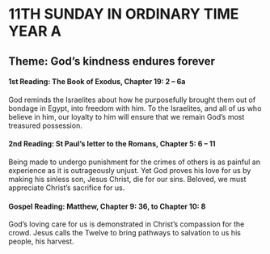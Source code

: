 # 11TH SUNDAY IN ORDINARY TIME YEAR A
Theme: God’s kindness endures forever
---

#### 1st Reading: The Book of Exodus, Chapter 19: 2 – 6a

God reminds the Israelites about how he purposefully brought them out of bondage in Egypt, into freedom with him. To the Israelites, and all of us who believe in him, our loyalty to him will ensure that we remain God’s most treasured possession.

#### 2nd Reading: St Paul’s letter to the Romans, Chapter 5: 6 – 11

Being made to undergo punishment for the crimes of others is as painful an experience as it is outrageously unjust. Yet God proves his love for us by making his sinless son, Jesus Christ, die for our sins. Beloved, we must appreciate Christ’s sacrifice for us.

#### Gospel Reading: Matthew, Chapter 9: 36, to Chapter 10: 8

God’s loving care for us is demonstrated in Christ’s compassion for the crowd. Jesus calls the Twelve to bring pathways to salvation to us his people, his harvest.